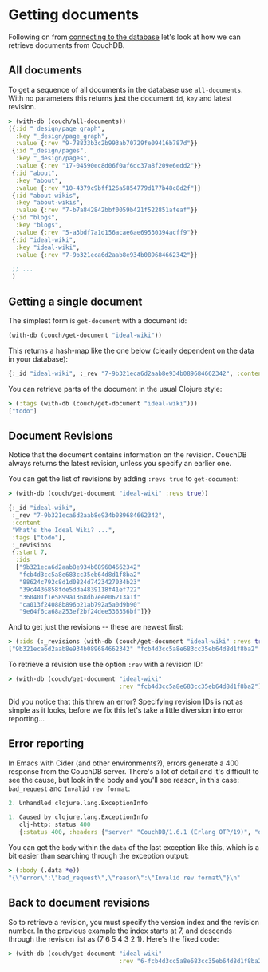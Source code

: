 # Getting documents

Following on from [connecting to the database](connecting.md) let's look at how we can retrieve documents from CouchDB.

## All documents

To get a sequence of all documents in the database use `all-documents`. With no parameters this returns just the document `id`, `key` and latest revision.

```clojure
> (with-db (couch/all-documents))
({:id "_design/page_graph",
  :key "_design/page_graph",
  :value {:rev "9-78833b3c2b993ab70729fe09416b787d"}}
 {:id "_design/pages",
  :key "_design/pages",
  :value {:rev "17-04590ec8d06f0af6dc37a8f209e6edd2"}}
 {:id "about",
  :key "about",
  :value {:rev "10-4379c9bff126a5854779d177b48c8d2f"}}
 {:id "about-wikis",
  :key "about-wikis",
  :value {:rev "7-b7a842842bbf0059b421f522851afeaf"}}
 {:id "blogs",
  :key "blogs",
  :value {:rev "5-a3bdf7a1d156acae6ae69530394acff9"}}
 {:id "ideal-wiki",
  :key "ideal-wiki",
  :value {:rev "7-9b321eca6d2aab8e934b089684662342"}}

 ;; ...
 )
```

[//]: # (Add info about include more, eg. include_docs)

## Getting a single document

The simplest form is `get-document` with a document id:

```clojure
(with-db (couch/get-document "ideal-wiki"))
```

This returns a hash-map like the one below (clearly dependent on the data in your database):

```clojure
{:_id "ideal-wiki", :_rev "7-9b321eca6d2aab8e934b089684662342", :content "What's the Ideal Wiki?\r\n================\r\n\r\n## Essentials\r\n\r\nAs an editor...\r\n\r\n* Markdown or similar syntax. WYSIWYG is too complex and error prone.\r\n* Really easy to make new pages, e.g. with `[[Links Like This]]` or maybe LikeThis.\r\n* Version history so that changes are safe.\r\n* Adding images is easy enough.\r\n* Wiki sections, e.g. Recipes, HomeEd.\r\n\r\nAs a reader of the wiki...\r\n\r\n* Nice default presentation.\r\n* Good search.\r\n* My own navigation bar of favourite pages.\r\n\r\n## Nice to have\r\n\r\n\r\nAs an editor...\r\n\r\n* Page rename doesn't break existing links.\r\n* Tagging, and pages styled by tag\r\n* Broken links, or links to pages that don't yet exist, are highlighted.\r\n* Auto-resize of images + image gallery.", :tags ["todo"]}
```

You can retrieve parts of the document in the usual Clojure style:

```clojure
> (:tags (with-db (couch/get-document "ideal-wiki")))
["todo"]
```

## Document Revisions

Notice that the document contains information on the revision. CouchDB always returns the latest revision, unless you specify an earlier one.

You can get the list of revisions by adding `:revs true` to `get-document`:

```clojure
> (with-db (couch/get-document "ideal-wiki" :revs true))

{:_id "ideal-wiki",
 :_rev "7-9b321eca6d2aab8e934b089684662342",
 :content
 "What's the Ideal Wiki? ...",
 :tags ["todo"],
 :_revisions
 {:start 7,
  :ids
  ["9b321eca6d2aab8e934b089684662342"
   "fcb4d3cc5a8e683cc35eb64d8d1f8ba2"
   "88624c792c8d1d0824d7423427034b23"
   "39c4436858fde5dda4839118f41ef722"
   "360401f1e5899a1368db7eee06213a1f"
   "ca013f24088b896b21ab792a5a0d9b90"
   "9e64f6ca68a253ef2bf24dee536356bf"]}}
```

And to get just the revisions -- these are newest first:

```clojure
> (:ids (:_revisions (with-db (couch/get-document "ideal-wiki" :revs true))))
["9b321eca6d2aab8e934b089684662342" "fcb4d3cc5a8e683cc35eb64d8d1f8ba2" "88624c792c8d1d0824d7423427034b23" "39c4436858fde5dda4839118f41ef722" "360401f1e5899a1368db7eee06213a1f" "ca013f24088b896b21ab792a5a0d9b90" "9e64f6ca68a253ef2bf24dee536356bf"]
```

To retrieve a revision use the option `:rev` with a revision ID:

```clojure
> (with-db (couch/get-document "ideal-wiki"
                               :rev "fcb4d3cc5a8e683cc35eb64d8d1f8ba2"))
```

Did you notice that this threw an error? Specifying revision IDs is not as simple as it looks, before we fix this let's take a little diversion into error reporting...

## Error reporting

In Emacs with Cider (and other environments?), errors generate a 400 response from the CouchDB server. There's a lot of detail and it's difficult to see the cause, but look in the body and you'll see reason, in this case: `bad_request` and `Invalid rev format`:

```clojure
2. Unhandled clojure.lang.ExceptionInfo

1. Caused by clojure.lang.ExceptionInfo
   clj-http: status 400
   {:status 400, :headers {"server" "CouchDB/1.6.1 (Erlang OTP/19)", "date" "Wed, 02 May 2018 13:12:37 GMT", "content-type" "text/plain; charset=utf-8", "content-length" "54", "cache-control" "must-revalidate"}, :body "{\"error\":\"bad_request\",\"reason\":\"Invalid rev format\"}\n", :request {:path "/wiki/ideal-wiki", :user-info nil, :follow-redirects true, :body-type nil, :protocol "http", :password nil, :conn-timeout 5000, :as :json, :username nil, :http-req #object[clj_http.core.proxy$org.apache.http.client.methods.HttpEntityEnclosingRequestBase$ff19274a 0x313052b1 "GET http://localhost:5984/wiki/ideal-wiki?rev=fcb4d3cc5a8e683cc35eb64d8d1f8ba2 HTTP/1.1"], ...}}
```

You can get the `body` within the `data` of the last exception like this, which is a bit easier than searching through the exception output:

```clojure
> (:body (.data *e))
"{\"error\":\"bad_request\",\"reason\":\"Invalid rev format\"}\n"
```

## Back to document revisions

So to retrieve a revision, you must specify the version index and the revision number. In the previous example the index starts at 7, and descends through the revision list as (7 6 5 4 3 2 1). Here's the fixed code:

```clojure
> (with-db (couch/get-document "ideal-wiki"
                               :rev "6-fcb4d3cc5a8e683cc35eb64d8d1f8ba2"))
```
